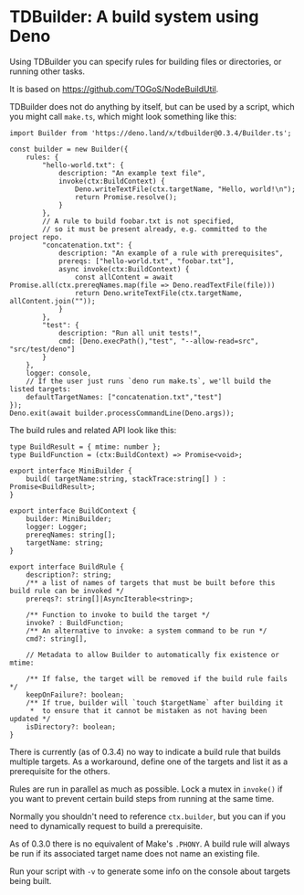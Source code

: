 # TDBuilder: A build system using Deno

Using TDBuilder you can specify rules for building files or directories,
or running other tasks.

It is based on https://github.com/TOGoS/NodeBuildUtil.

TDBuilder does not do anything by itself, but can be used by a script,
which you might call `make.ts`, which might look something like this:

```
import Builder from 'https://deno.land/x/tdbuilder@0.3.4/Builder.ts';

const builder = new Builder({
	rules: {
		"hello-world.txt": {
			description: "An example text file",
			invoke(ctx:BuildContext) {
				Deno.writeTextFile(ctx.targetName, "Hello, world!\n");
				return Promise.resolve();
			}
		},
		// A rule to build foobar.txt is not specified,
		// so it must be present already, e.g. committed to the project repo.
		"concatenation.txt": {
			description: "An example of a rule with prerequisites",
			prereqs: ["hello-world.txt", "foobar.txt"],
			async invoke(ctx:BuildContext) {
				const allContent = await Promise.all(ctx.prereqNames.map(file => Deno.readTextFile(file)))
				return Deno.writeTextFile(ctx.targetName, allContent.join(""));
			}
		},
		"test": {
			description: "Run all unit tests!",
			cmd: [Deno.execPath(),"test", "--allow-read=src", "src/test/deno"]
		}
	},
	logger: console,
	// If the user just runs `deno run make.ts`, we'll build the listed targets:
	defaultTargetNames: ["concatenation.txt","test"]
});
Deno.exit(await builder.processCommandLine(Deno.args));
```

The build rules and related API look like this:

```
type BuildResult = { mtime: number };
type BuildFunction = (ctx:BuildContext) => Promise<void>;

export interface MiniBuilder {
	build( targetName:string, stackTrace:string[] ) : Promise<BuildResult>;
}

export interface BuildContext {
	builder: MiniBuilder;
	logger: Logger;
	prereqNames: string[];
	targetName: string;
}

export interface BuildRule {
	description?: string;
	/** a list of names of targets that must be built before this build rule can be invoked */
	prereqs?: string[]|AsyncIterable<string>;

	/** Function to invoke to build the target */
	invoke? : BuildFunction;
	/** An alternative to invoke: a system command to be run */
	cmd?: string[],

	// Metadata to allow Builder to automatically fix existence or mtime:

	/** If false, the target will be removed if the build rule fails */
	keepOnFailure?: boolean;
	/** If true, builder will `touch $targetName` after building it
	 *  to ensure that it cannot be mistaken as not having been updated */
	isDirectory?: boolean;
}
```

There is currently (as of 0.3.4) no way to indicate a build rule that builds multiple targets.
As a workaround, define one of the targets and list it as a prerequisite for the others.

Rules are run in parallel as much as possible.
Lock a mutex in `invoke()` if you want to prevent certain build steps from
running at the same time.

Normally you shouldn't need to reference `ctx.builder`,
but you can if you need to dynamically request to build a prerequisite.

As of 0.3.0 there is no equivalent of Make's `.PHONY`.
A build rule will always be run if its associated target name
does not name an existing file.

Run your script with `-v` to generate some info on the console about targets being built.
